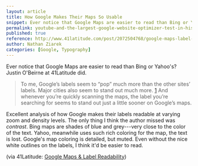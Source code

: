 ```yaml
---
layout: article
title: How Google Makes Their Maps So Usable
snippet: Ever notice that Google Maps are easier to read than Bing or Yahoo's?
permalink: youtube-and-the-largest-google-website-optimizer-test-in-history
published: true
reference: http://www.41latitude.com/post/2072504768/google-maps-label-readability
author: Nathan Ziarek
categories: [Google, Typography]
---
```


Ever notice that Google Maps are easier to read than Bing or Yahoo's? Justin O'Beirne at 41Latitude did.

> To me, Google’s labels seem to “pop” much more than the other sites’ labels. Major cities also seem to stand out much more. [1] And whenever you’re quickly scanning the maps, the label you’re searching for seems to stand out just a little sooner on Google’s maps.

Excellent analysis of how Google makes their labels readable at varying zoom and density levels. The only thing I think the author missed was _contrast_. Bing maps are shades of blue and grey---very close to the color of the text. Yahoo, meanwhile uses such rich coloring for the map, the text is lost. Google's map coloring is detailed, but muted. Even without the nice white outlines on the labels, I think it'd be easier to read.

(via 41Latitude: [Google Maps & Label Readability][1])

 [1]: http://www.41latitude.com/post/2072504768/google-maps-label-readability
